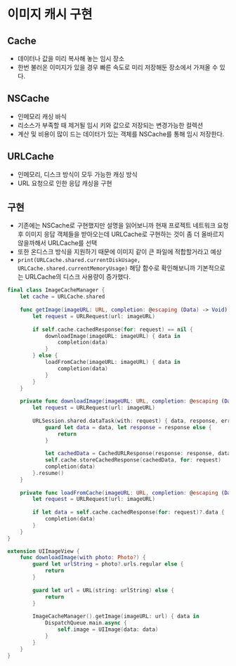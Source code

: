 # 이미지 캐시 구현
## Cache
- 데이터나 값을 미리 복사해 놓는 임시 장소
- 한번 불러온 이미지가 있을 경우 빠른 속도로 미리 저장해둔 장소에서 가져올 수 있다.

## NSCache
- 인메모리 캐싱 바식
- 리소스가 부족할 때 제거될 임시 키와 값으로 저장되는 변경가능한 컬렉션
- 계산 및 비용이 많이 드는 데이터가 있는 객체를 NSCache를 통해 임시 저장한다.

## URLCache
- 인메모리, 디스크 방식이 모두 가능한 캐싱 방식
- URL 요청으로 인한 응답 캐싱을 구현

## 구현
- 기존에는 NSCache로 구현했지만 설명을 읽어보니까 현재 프로젝트 네트워크 요청 후 이미지 응답 객체들을 받아오는데 URLCache로 구현하는 것이 좀 더 올바르지 않을까해서 URLCache를 선택
- 또한 온디스크 방식을 지원하기 때문에 이미지 같이 큰 파일에 적합할거라고 예상
- `print(URLCache.shared.currentDiskUsage, URLCache.shared.currentMemoryUsage)` 해당 함수로 확인해보니까 기본적으로는 URLCache의 디스크 사용량이 증가했다.

```swift
final class ImageCacheManager {
    let cache = URLCache.shared
    
    func getImage(imageURL: URL, completion: @escaping (Data) -> Void) {
        let request = URLRequest(url: imageURL)
        
        if self.cache.cachedResponse(for: request) == nil {
            downloadImage(imageURL: imageURL) { data in
                completion(data)
            }
        } else {
            loadFromCache(imageURL: imageURL) { data in
                completion(data)
            }
        }
    }
    
    private func downloadImage(imageURL: URL, completion: @escaping (Data) -> Void) {
        let request = URLRequest(url: imageURL)
        
        URLSession.shared.dataTask(with: request) { data, response, error in
            guard let data = data, let response = response else {
                return
            }
            
            let cachedData = CachedURLResponse(response: response, data: data)
            self.cache.storeCachedResponse(cachedData, for: request)
            completion(data)
        }.resume()
    }
    
    private func loadFromCache(imageURL: URL, completion: @escaping (Data) -> Void) {
        let request = URLRequest(url: imageURL)
        
        if let data = self.cache.cachedResponse(for: request)?.data {
            completion(data)
        }
    }
}
```

```swift
extension UIImageView {
    func downloadImage(with photo: Photo?) {
        guard let urlString = photo?.urls.regular else {
            return
        }
        
        guard let url = URL(string: urlString) else {
            return
        }
        
        ImageCacheManager().getImage(imageURL: url) { data in
            DispatchQueue.main.async {
                self.image = UIImage(data: data)
            }
        }
    }
}
```
